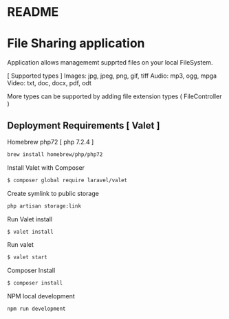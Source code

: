 # README

# File Sharing application 

Application allows managememt supprted files on your local FileSystem.  

[ Supported types ] 
 Images: jpg, jpeg, png, gif, tiff
 Audio: mp3, ogg, mpga
 Video: txt, doc, docx, pdf, odt

More types can be supported by adding file extension types ( FileController )


## Deployment Requirements [ Valet ]

Homebrew php72 [ php 7.2.4 ]
```sh
brew install homebrew/php/php72
```
Install Valet with Composer 
```sh
$ composer global require laravel/valet
```
Create symlink to public storage
```sh
php artisan storage:link
```
Run Valet install 
```sh
$ valet install 
```
Run valet 
```sh
$ valet start 
```
Composer Install  
```sh
$ composer install 
```
NPM 
local development 
```sh
npm run development
```



